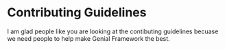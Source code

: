 # Contributing Guidelines
I am glad people like you are looking at the contibuting guidelines becuase we need people to help make Genial Framework the best. 
